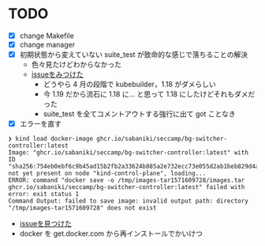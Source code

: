 # TODO
- [x] change Makefile
- [x] change manager
- [x] 初期状態から変えていない suite_test が致命的な感じで落ちることの解決
  - 色々見たけどわからなかった
  - [issueをみつけた](https://github.com/kubernetes-sigs/kubebuilder/issues/2642)
    - どうやら 4 月の段階で kubebuilder，1.18 がダメらしい
    - 今 1.19 だから流石に 1.18 に... と思って 1.18 にしたけどそれもダメだった
    - suite_test を全てコメントアウトする強行に出て got ことなき
- [x] エラーを直す

```
❯ kind load docker-image ghcr.io/sabaniki/seccamp/bg-switcher-controller:latest
Image: "ghcr.io/sabaniki/seccamp/bg-switcher-controller:latest" with ID "sha256:754eb0ebf6c9b45ad15b2fb2a33624b885a2e732ecc73e055d2ab1beb829d4a0" not yet present on node "kind-control-plane", loading...
ERROR: command "docker save -o /tmp/images-tar1571609728/images.tar ghcr.io/sabaniki/seccamp/bg-switcher-controller:latest" failed with error: exit status 1
Command Output: failed to save image: invalid output path: directory "/tmp/images-tar1571609728" does not exist
```

  - [issueを見つけた](https://github.com/kubernetes-sigs/kind/issues/2535)
  - docker を get.docker.com から再インストールでかいけつ